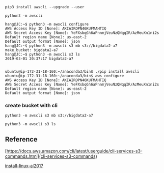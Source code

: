 
```
pip3 install awscli --upgrade --user

python3 -m awscli

hang@JC:~$ python3 -m awscli configure
AWS Access Key ID [None]: AKIAIROPN46KUFMAHTIQ
AWS Secret Access Key [None]: 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
Default region name [None]: us-east-2
Default output format [None]: json
hang@JC:~$ python3 -m awscli s3 mb s3://bigdata2-a7
make_bucket: bigdata2-a7
hang@JC:~$ python3 -m awscli s3 ls
2019-03-01 20:37:17 bigdata2-a7


ubuntu@ip-172-31-18-160:~/anaconda3/bin$ ./pip install awscli
ubuntu@ip-172-31-18-160:~/anaconda3/bin$ aws configure
AWS Access Key ID [None]: AKIAIROPN46KUFMAHTIQ
AWS Secret Access Key [None]: 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
Default region name [None]: us-east-2
Default output format [None]: json
```

### create bucket with cli

```
python3 -m awscli s3 mb s3://bigdata2-a7
```

```
python3 -m awscli s3 ls
```

## Reference

[https://docs.aws.amazon.com/cli/latest/userguide/cli-services-s3-commands.html](cli-services-s3-commands)


[install-linux-al2017](https://docs.aws.amazon.com/cli/latest/userguide/install-linux-al2017.html)